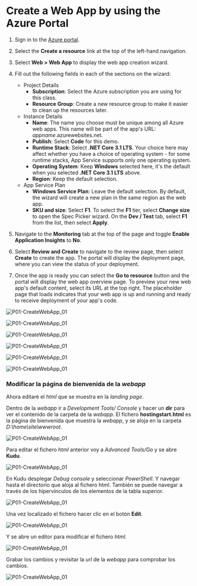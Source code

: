 Create a Web App by using the Azure Portal
=================================

1. Sign in to the [Azure portal](http://portal.azure.com/).

2. Select the **Create a resource** link at the top of the left-hand navigation.

3. Select **Web > Web App** to display the web app creation wizard.

4. Fill out the following fields in each of the sections on the wizard:

   - Project Details
     - **Subscription**: Select the Azure subscription you are using for this class.
     - **Resource Group**: Create a new resource group to make it easier to clean up the resources later.
   - Instance Details
     - **Name**: The name you choose must be unique among all Azure web apps. This name will be part of the app's URL: *appname*.azurewebsites.net.
     - **Publish**: Select **Code** for this demo.
     - **Runtime Stack**: Select **.NET Core 3.1 LTS**. Your choice here may affect whether you have a choice of operating system - for some runtime stacks, App Service supports only one operating system.
     - **Operating System**: Keep **Windows** selected here, it's the default when you selected **.NET Core 3.1 LTS** above.
     - **Region**: Keep the default selection.
   - App Service Plan
     - **Windows Service Plan**: Leave the default selection. By default, the wizard will create a new plan in the same region as the web app.
     - **SKU and size**: Select **F1**. To select the **F1** tier, select **Change size** to open the Spec Picker wizard. On the **Dev / Test** tab, select **F1** from the list, then select **Apply**.

5. Navigate to the **Monitoring** tab at the top of the page and toggle **Enable Application Insights** to **No**.

6. Select **Review and Create** to navigate to the review page, then select **Create** to create the app. The portal will display the deployment page, where you can view the status of your deployment.

7. Once the app is ready you can select the **Go to resource** button and the portal will display the web app overview page. To preview your new web app's default content, select its URL at the top right. The placeholder page that loads indicates that your web app is up and running and ready to receive deployment of your app's code.

![P01-CreateWebApp_01](images/P01-CreateWebApp_01.png)

![P01-CreateWebApp_01](images/P01-CreateWebApp_02.png)

![P01-CreateWebApp_01](images/P01-CreateWebApp_03.png)

![P01-CreateWebApp_01](images/P01-CreateWebApp_04.png)

![P01-CreateWebApp_01](images/P01-CreateWebApp_04.png)

![P01-CreateWebApp_01](images/P01-CreateWebApp_05.png)

### Modificar la página de bienvenida de la *webapp*

Ahora editaré el *html* que se muestra en la *landing page*.

Dentro de la *webapp* ir a *Development Tools/ Console* y hacer un **dir** para ver el contenido de la carpeta de la *webapp*. El fichero **hostingstart.html** es la página de bienvenida que muestra la *webapp*, y se aloja en la carpeta *D:\home\site\wwwroot*.

![P01-CreateWebApp_01](images/P01-CreateWebApp_06.png)

Para editar el fichero *html* anterior voy a *Advanced Tools/Go* y se abre **Kudu**.

![P01-CreateWebApp_01](images/P01-CreateWebApp_07.png)

En Kudu desplegar *Debug console* y seleccionar *PowerShell*. Y navegar hasta el directorio que aloja al fichero html. También se puede navegar a través de los hipervínculos de los elementos de la tabla superior.

![P01-CreateWebApp_01](images/P01-CreateWebApp_08.png)

Una vez localizado el fichero hacer clic en el botón **Edit**.

![P01-CreateWebApp_01](images/P01-CreateWebApp_09.png)

Y se abre un editor para modificar el fichero *html*.

![P01-CreateWebApp_01](images/P01-CreateWebApp_10.png)

Grabar los cambios y revisitar la *url* de la *webapp* para comprobar los cambios.

![P01-CreateWebApp_01](images/P01-CreateWebApp_11.png)
